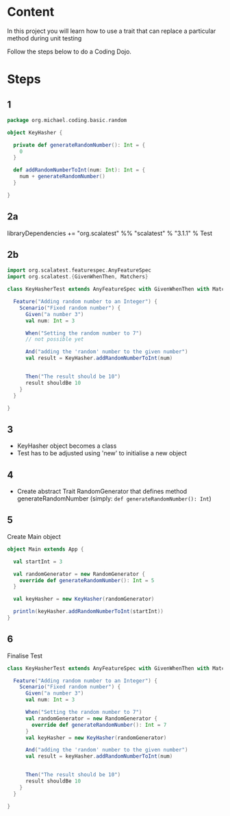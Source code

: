 # Content
In this project you will learn how to use a trait that can replace a particular method during unit testing

Follow the steps below to do a Coding Dojo.

# Steps
## 1
```scala
package org.michael.coding.basic.random

object KeyHasher {

  private def generateRandomNumber(): Int = {
    0
  }

  def addRandomNumberToInt(num: Int): Int = {
    num + generateRandomNumber()
  }

}
```


## 2a
libraryDependencies += "org.scalatest" %% "scalatest" % "3.1.1" % Test

## 2b
```scala
import org.scalatest.featurespec.AnyFeatureSpec
import org.scalatest.{GivenWhenThen, Matchers}

class KeyHasherTest extends AnyFeatureSpec with GivenWhenThen with Matchers {

  Feature("Adding random number to an Integer") {
    Scenario("Fixed random number") {
      Given("a number 3")
      val num: Int = 3

      When("Setting the random number to 7")
      // not possible yet

      And("adding the 'random' number to the given number")
      val result = KeyHasher.addRandomNumberToInt(num)


      Then("The result should be 10")
      result shouldBe 10
    }
  }

}
```

## 3
* KeyHasher object becomes a class
* Test has to be adjusted using 'new' to initialise a new object

## 4
* Create abstract Trait RandomGenerator that defines method generateRandomNumber 
  (simply: `def generateRandomNumber(): Int`)

## 5
Create Main object
```scala
object Main extends App {

  val startInt = 3

  val randomGenerator = new RandomGenerator {
    override def generateRandomNumber(): Int = 5
  }

  val keyHasher = new KeyHasher(randomGenerator)

  println(keyHasher.addRandomNumberToInt(startInt))
}
```

## 6
Finalise Test
```scala
class KeyHasherTest extends AnyFeatureSpec with GivenWhenThen with Matchers {

  Feature("Adding random number to an Integer") {
    Scenario("Fixed random number") {
      Given("a number 3")
      val num: Int = 3

      When("Setting the random number to 7")
      val randomGenerator = new RandomGenerator {
        override def generateRandomNumber(): Int = 7
      }
      val keyHasher = new KeyHasher(randomGenerator)

      And("adding the 'random' number to the given number")
      val result = keyHasher.addRandomNumberToInt(num)


      Then("The result should be 10")
      result shouldBe 10
    }
  }

}
```